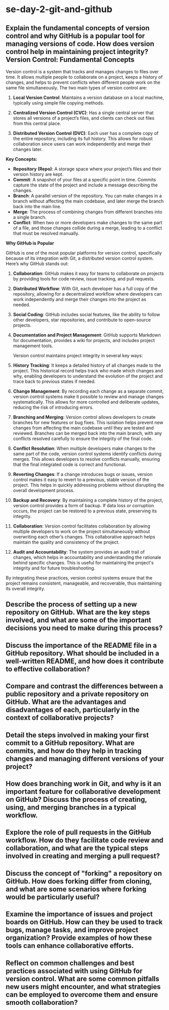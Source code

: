 # se-day-2-git-and-github
## Explain the fundamental concepts of version control and why GitHub is a popular tool for managing versions of code. How does version control help in maintaining project integrity?**Version Control: Fundamental Concepts**

Version control is a system that tracks and manages changes to files over time. It allows multiple people to collaborate on a project, keeps a history of changes, and helps to prevent conflicts when different people work on the same file simultaneously. The two main types of version control are:

1. **Local Version Control**: Maintains a version database on a local machine, typically using simple file copying methods.
  
2. **Centralized Version Control (CVC)**: Has a single central server that stores all versions of a project’s files, and clients can check out files from this central place.

3. **Distributed Version Control (DVC)**: Each user has a complete copy of the entire repository, including its full history. This allows for robust collaboration since users can work independently and merge their changes later.

**Key Concepts:**

- **Repository (Repo)**: A storage space where your project’s files and their version history are kept.
- **Commit**: A snapshot of your files at a specific point in time. Commits capture the state of the project and include a message describing the changes.
- **Branch**: A parallel version of the repository. You can make changes in a branch without affecting the main codebase, and later merge the branch back into the main line.
- **Merge**: The process of combining changes from different branches into a single branch.
- **Conflict**: When two or more developers make changes to the same part of a file, and those changes collide during a merge, leading to a conflict that must be resolved manually.

**Why GitHub is Popular**

GitHub is one of the most popular platforms for version control, specifically because of its integration with Git, a distributed version control system. Here’s why GitHub stands out:

1. **Collaboration**: GitHub makes it easy for teams to collaborate on projects by providing tools for code review, issue tracking, and pull requests.
   
2. **Distributed Workflow**: With Git, each developer has a full copy of the repository, allowing for a decentralized workflow where developers can work independently and merge their changes into the project as needed.

3. **Social Coding**: GitHub includes social features, like the ability to follow other developers, star repositories, and contribute to open-source projects.

4. **Documentation and Project Management**: GitHub supports Markdown for documentation, provides a wiki for projects, and includes project management tools.

   Version control maintains project integrity in several key ways:

1. **History Tracking**: It keeps a detailed history of all changes made to the project. This historical record helps track who made which changes and why, enabling developers to understand the evolution of the project and trace back to previous states if needed.

2. **Change Management**: By recording each change as a separate commit, version control systems make it possible to review and manage changes systematically. This allows for more controlled and deliberate updates, reducing the risk of introducing errors.

3. **Branching and Merging**: Version control allows developers to create branches for new features or bug fixes. This isolation helps prevent new changes from affecting the main codebase until they are tested and reviewed. Branches can be merged back into the main branch, with any conflicts resolved carefully to ensure the integrity of the final code.

4. **Conflict Resolution**: When multiple developers make changes to the same part of the code, version control systems identify conflicts during merges. This allows developers to resolve conflicts manually, ensuring that the final integrated code is correct and functional.

5. **Reverting Changes**: If a change introduces bugs or issues, version control makes it easy to revert to a previous, stable version of the project. This helps in quickly addressing problems without disrupting the overall development process.

6. **Backup and Recovery**: By maintaining a complete history of the project, version control provides a form of backup. If data loss or corruption occurs, the project can be restored to a previous state, preserving its integrity.

7. **Collaboration**: Version control facilitates collaboration by allowing multiple developers to work on the project simultaneously without overwriting each other’s changes. This collaborative approach helps maintain the quality and consistency of the project.

8. **Audit and Accountability**: The system provides an audit trail of changes, which helps in accountability and understanding the rationale behind specific changes. This is useful for maintaining the project's integrity and for future troubleshooting.

By integrating these practices, version control systems ensure that the project remains consistent, manageable, and recoverable, thus maintaining its overall integrity.

## Describe the process of setting up a new repository on GitHub. What are the key steps involved, and what are some of the important decisions you need to make during this process?

## Discuss the importance of the README file in a GitHub repository. What should be included in a well-written README, and how does it contribute to effective collaboration?

## Compare and contrast the differences between a public repository and a private repository on GitHub. What are the advantages and disadvantages of each, particularly in the context of collaborative projects?

## Detail the steps involved in making your first commit to a GitHub repository. What are commits, and how do they help in tracking changes and managing different versions of your project?

## How does branching work in Git, and why is it an important feature for collaborative development on GitHub? Discuss the process of creating, using, and merging branches in a typical workflow.

## Explore the role of pull requests in the GitHub workflow. How do they facilitate code review and collaboration, and what are the typical steps involved in creating and merging a pull request?

## Discuss the concept of "forking" a repository on GitHub. How does forking differ from cloning, and what are some scenarios where forking would be particularly useful?

## Examine the importance of issues and project boards on GitHub. How can they be used to track bugs, manage tasks, and improve project organization? Provide examples of how these tools can enhance collaborative efforts.

## Reflect on common challenges and best practices associated with using GitHub for version control. What are some common pitfalls new users might encounter, and what strategies can be employed to overcome them and ensure smooth collaboration?

